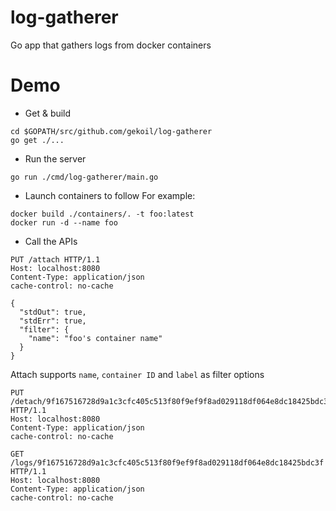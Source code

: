 # log-gatherer
Go app that gathers logs from docker containers

# Demo
- Get & build
```shell script
cd $GOPATH/src/github.com/gekoil/log-gatherer
go get ./...
```

- Run the server
```shell script
go run ./cmd/log-gatherer/main.go
```

- Launch containers to follow
For example:
```shell script
docker build ./containers/. -t foo:latest
docker run -d --name foo
```

- Call the APIs
```http request
PUT /attach HTTP/1.1
Host: localhost:8080
Content-Type: application/json
cache-control: no-cache

{
  "stdOut": true,
  "stdErr": true,
  "filter": {
    "name": "foo's container name"
  }
}
```
Attach supports `name`, `container ID` and `label` as filter options

```http request
PUT /detach/9f167516728d9a1c3cfc405c513f80f9ef9f8ad029118df064e8dc18425bdc3f HTTP/1.1
Host: localhost:8080
Content-Type: application/json
cache-control: no-cache
```

```http request
GET /logs/9f167516728d9a1c3cfc405c513f80f9ef9f8ad029118df064e8dc18425bdc3f HTTP/1.1
Host: localhost:8080
Content-Type: application/json
cache-control: no-cache
```
